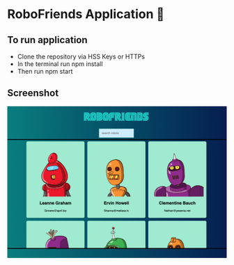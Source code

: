 # RoboFriends Application :robot:

## To run application
- Clone the repository via HSS Keys or HTTPs
- In the terminal run npm install 
- Then run npm start

## Screenshot
![appscreenshot](./public/appscreenshot.png)
